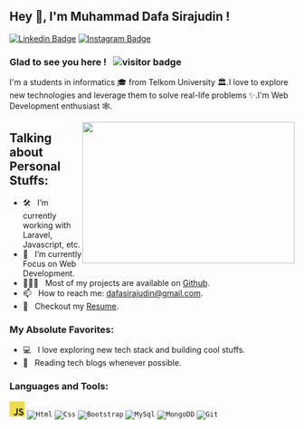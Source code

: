 ## Hey 👋, I'm Muhammad Dafa Sirajudin !

[![Linkedin Badge](https://img.shields.io/badge/-LinkedIn-0e76a8?style=flat-square&logo=Linkedin&logoColor=white)](https://www.linkedin.com/in/mdafasirajudin/)
[![Instagram Badge](https://img.shields.io/badge/-Instagram-e4405f?style=flat-square&logo=Instagram&logoColor=white)](https://www.instagram.com/mdafasirajudin/)

### Glad to see you here ! &nbsp; ![visitor badge](https://visitor-badge.glitch.me/badge?page_id=dafajudin.visitor-badge)

I'm a students in informatics 🎓 from Telkom  University 🏛.I love to explore new technologies and leverage them to solve real-life problems ✨.I'm  Web Development enthusiast 🕸️.

<!-- Since then I pushed **2538**+ commits, opened **229**+ issues, submitted **280**+ pull requests, created **20**+ gists and contributed to **25**+ public repositories. -->

<img align="right" height="250" width="375" alt="" src="https://raw.githubusercontent.com/abhisheknaiidu/abhisheknaiidu/master/code.gif" />

## Talking about Personal Stuffs:

- 🛠 &nbsp; I’m currently working with Laravel, Javascript, etc.
- 🚀 &nbsp; I’m currently Focus on Web Development.
- 👨🏻‍💻 &nbsp; Most of my projects are available on [Github](https://github.com/dafajudin?tab=repositories).
- 📫 &nbsp; How to reach me: dafasirajudin@gmail.com.
- 📝 &nbsp; Checkout my [Resume](https://drive.google.com/file/d/16wZRGA25o-rOK5_Y1TyBSUNkiGKCSUvW/view?usp=sharing).

### My Absolute Favorites:

- 💻 &nbsp; I love exploring new tech stack and building cool stuffs.
- 📰 &nbsp; Reading tech blogs whenever possible.

### Languages and Tools:

<code><img height="27" src="https://raw.githubusercontent.com/github/explore/80688e429a7d4ef2fca1e82350fe8e3517d3494d/topics/javascript/javascript.png" alt="javascript"></code>
<code><img height="27" src="https://www.vectorlogo.zone/logos/w3_html5/w3_html5-ar21.svg" alt="Html"></code>
<code><img height="27" src="https://www.vectorlogo.zone/logos/w3_css/w3_css-official.svg" alt="Css"></code>
<code><img height="27" src="https://www.vectorlogo.zone/logos/getbootstrap/getbootstrap-icon.svg" alt="Bootstrap"></code>
<code><img height="27" src="https://www.vectorlogo.zone/logos/mysql/mysql-ar21.svg" alt="MySql"></code>
<code><img height="27" src="https://www.vectorlogo.zone/logos/mongodb/mongodb-ar21.svg" alt="MongoDD"></code>
<code><img height="27" src="https://www.vectorlogo.zone/logos/git-scm/git-scm-icon.svg" alt="Git"></code>

#

